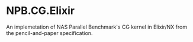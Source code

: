 # NPB.CG.Elixir
An implemetation of NAS Parallel Benchmark's CG kernel in Elixir/NX from the pencil-and-paper specification.
